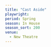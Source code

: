 ```yaml
---
title: "Cast Aside"
playwright:
period: Spring
season: In House
season_sort: 200
venue:
  - New Theatre
---
```


